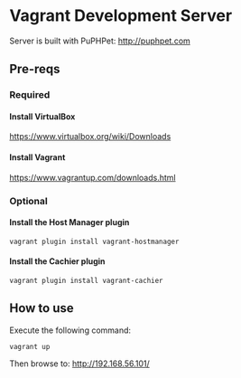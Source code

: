# Vagrant Development Server

Server is built with PuPHPet: http://puphpet.com

## Pre-reqs

### Required

#### Install VirtualBox

https://www.virtualbox.org/wiki/Downloads

#### Install Vagrant

https://www.vagrantup.com/downloads.html

### Optional

#### Install the Host Manager plugin
 
    vagrant plugin install vagrant-hostmanager

#### Install the Cachier plugin

    vagrant plugin install vagrant-cachier
    
## How to use

Execute the following command:

    vagrant up

Then browse to: http://192.168.56.101/
    
